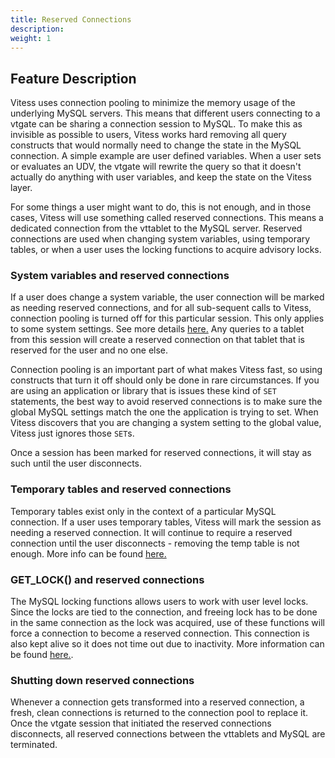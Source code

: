 ```yaml
---
title: Reserved Connections
description:
weight: 1
---
```


## Feature Description

Vitess uses connection pooling to minimize the memory usage of the underlying MySQL servers. 
This means that different users connecting to a vtgate can be sharing a connection session to MySQL.
To make this as invisible as possible to users, Vitess works hard removing all query constructs that would normally need to change the state in the MySQL connection.
A simple example are user defined variables.
When a user sets or evaluates an UDV, the vtgate will rewrite the query so that it doesn't actually do anything with user variables, and keep the state on the Vitess layer.

For some things a user might want to do, this is not enough, and in those cases, Vitess will use something called reserved connections.
This means a dedicated connection from the vttablet to the MySQL server.
Reserved connections are used when changing system variables, using temporary tables, or when a user uses the locking functions to acquire advisory locks.

### System variables and reserved connections

If a user does change a system variable, the user connection will be marked as needing reserved connections, and for all sub-sequent calls to Vitess, connection pooling is turned off for this particular session.
This only applies to some system settings. See more details [here.](/docs/design-docs/query-serving/set-stmt/)
Any queries to a tablet from this session will create a reserved connection on that tablet that is reserved for the user and no one else.

Connection pooling is an important part of what makes Vitess fast, so using constructs that turn it off should only be done in rare circumstances.
If you are using an application or library that is issues these kind of `SET` statements, the best way to avoid reserved connections is to make sure the global MySQL settings match the one the application is trying to set. When Vitess discovers that you are changing a system setting to the global value, Vitess just ignores those `SET`s.

Once a session has been marked for reserved connections, it will stay as such until the user disconnects.

### Temporary tables and reserved connections

Temporary tables exist only in the context of a particular MySQL connection.
If a user uses temporary tables, Vitess will mark the session as needing a reserved connection. It will continue to require a reserved connection until the user disconnects - removing the temp table is not enough. More info can be found [here.](/docs/reference/compatibility/mysql-compatibility/#temporary-tables)

### GET_LOCK() and reserved connections

The MySQL locking functions allows users to work with user level locks. Since the locks are tied to the connection, and freeing lock has to be done in the same connection as the lock was acquired, use of these functions will force a connection to become a reserved connection. This connection is also kept alive so it does not time out due to inactivity. More information can be found [here.](/docs/design-docs/query-serving/locking-functions/).

### Shutting down reserved connections

Whenever a connection gets transformed into a reserved connection, a fresh, clean connections is returned to the connection pool to replace it.
Once the vtgate session that initiated the reserved connections disconnects, all reserved connections between the vttablets and MySQL are terminated.
